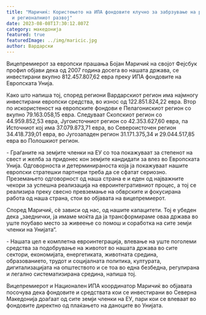 ```yaml
---
title: "Маричиќ: Користењето на ИПА фондовите клучно за забрзување на реформите
  и регионалниот развој"
date: 2023-08-08T17:30:12.807Z
category: македонија
featured: true
featuredImage: ../img/maricic.jpg
author: Вардарски
---
```

<!--StartFragment-->

Вицепремиерот за европски прашања Бојан Маричиќ на својот Фејсбук профил објави дека од 2007 година досега во нашата држава, се инвестирани вкупно 812.457.807,62 евра преку ИПА фондовите на Европската Унија.



<!--EndFragment--><!--StartFragment-->

Како што напиша тој, според региони Вардарскиот регион има најмногу инвестирани европски средства, во износ од 122.851.824,22 евра. Втор по искористеност на европските фондови е Пелагонискиот регион со вкупно 79.163.058,15 евра. Следуваат Скопскиот регион со 44.959.852,53 евра, Југоисточниот регион со 42.353.627,60 евра, па Источниот кој има 37.079.873,71 евра, во Североисточен регион 34.418.739,01 евра, во Југозападен регион 31.171.375,34 и 29.044.517,85 евра во Полошкиот регион.                        

\- Граѓаните на земјите членки на ЕУ со тоа покажуваат за степенот на свест и желба за придонес кон земјите кандидати за влез во Европската Унија. Одговорноста и детерминираноста која ја покажуваат нашите европски стратешки партнери треба да се сфатат сериозно. Преземањето одговорност од наша страна е и еден од најважните чекори за успешна реализација на евроинтегративниот процес, а тој се реализира преку свесно превземање на обврските и фокусирана работа од наша страна, стои во објавата на вицепремиерот.  

<!--EndFragment--><!--StartFragment-->

Според Маричиќ, сè зависи од нас, од нашите капацитети. Тој е убеден дека „заеднички, ја имаме моќта да ја трансформираме оваа држава во уште поубаво место за живеење со помош и соработка на сите земји членки на Унијата“.    

\- Нашата цел е комплетна евроинтеграција, влевање на уште поголеми средства за подобрување на животот во нашата држава во сите сектори, економијата, енергетиката, животната средина, образованието, трудот и социјалната политика, културата, дигитализацијата на општеството и се тоа во една безбедна, регулирана и легално систематизирана средина, напиша тој.

<!--EndFragment--><!--StartFragment-->

Вицепремиерот и Национален ИПА координатор Маричиќ во објавата посочува дека фондовите и средствата кои се инвестирани во Северна Македонија доаѓаат од сите земји членки на ЕУ, пари кои се влеваат во фондовите директно од плаќањето на даноците во Унијата.

<!--EndFragment-->